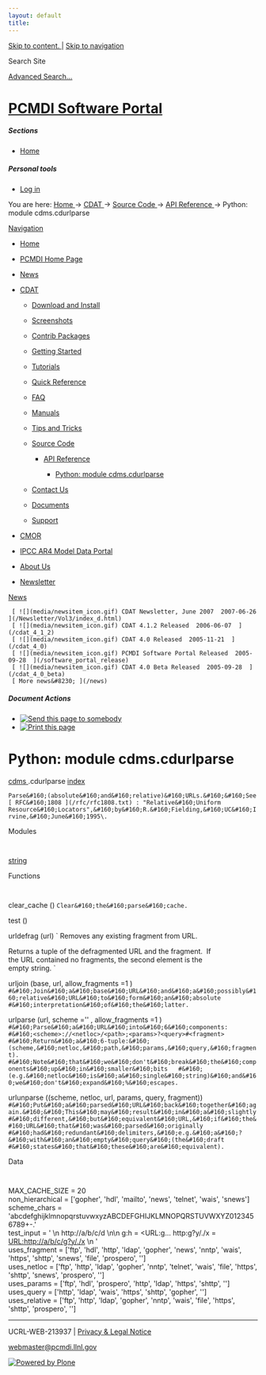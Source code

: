 ```yaml
---
layout: default
title:
---
```


 [ Skip to content. ](/cdat/source/api-reference/cdms.cdurlparse.html) | [ Skip
to navigation ](/cdat/source/api-reference/cdms.cdurlparse.html)

Search Site

[ Advanced Search&#8230; ](/search_form)

#  [ PCMDI Software Portal ](/)

#####  Sections

  * [ Home ](/)

#####  Personal tools

  * [ Log in ](/login_form)

You are here:  [ Home ](/) -> [ CDAT ](/cdat) -> [ Source Code ](/cdat/source)
-> [ API Reference ](/cdat/source/api-reference) -> Python: module
cdms.cdurlparse

[ Navigation ](/sitemap)

    

  * [ Home ](/)

  * [ PCMDI Home Page ](/)

  * [ News ](/news)

  * [ CDAT ](/cdat)

    * [ Download and Install ](/cdat/download)

    * [ Screenshots ](/cdat/screenshots)

    * [ Contrib Packages ](/cdat/contrib)

    * [ Getting Started ](/cdat/getting_started)

    * [ Tutorials ](/cdat/tutorials)

    * [ Quick Reference ](/cdat/quick_reference)

    * [ FAQ ](/cdat/FAQ)

    * [ Manuals ](/cdat/manuals)

    * [ Tips and Tricks ](/cdat/tips_and_tricks)

    * [ Source Code ](/cdat/source)

      * [ API Reference ](/cdat/source/api-reference)

        * [ Python: module cdms.cdurlparse ](/cdat/source/api-reference/cdms.cdurlparse.html)

    * [ Contact Us ](/cdat/contact-us)

    * [ Documents ](/cdat/docs)

    * [ Support ](/cdat/support)

  * [ CMOR ](/cmor)

  * [ IPCC AR4 Model Data Portal ](/esg_data_portal)

  * [ About Us ](/about)

  * [ Newsletter ](/Newsletter)

[ News ](/news)

     [ ![](media/newsitem_icon.gif) CDAT Newsletter, June 2007  2007-06-26  ](/Newsletter/Vol3/index_d.html)
     [ ![](media/newsitem_icon.gif) CDAT 4.1.2 Released  2006-06-07  ](/cdat_4_1_2)
     [ ![](media/newsitem_icon.gif) CDAT 4.0 Released  2005-11-21  ](/cdat_4_0)
     [ ![](media/newsitem_icon.gif) PCMDI Software Portal Released  2005-09-28  ](/software_portal_release)
     [ ![](media/newsitem_icon.gif) CDAT 4.0 Beta Released  2005-09-28  ](/cdat_4_0_beta)
     [ More news&#8230; ](/news)

#####  Document Actions

  * [ ![Send this page to somebody](media/mail_icon.gif) ](/cdat/source/api-reference/cdms.cdurlparse.html/sendto_form)
  * [ ![Print this page](media/print_icon.gif) ](/this.print\(\))

#  Python: module cdms.cdurlparse

  
  
 [ cdms  ](/cdms.html) .cdurlparse 
[ index ](/)  

` Parse&#160;(absolute&#160;and&#160;relative)&#160;URLs.&#160;&#160;See [ RFC&#160;1808 ](/rfc/rfc1808.txt) :
"Relative&#160;Uniform  
Resource&#160;Locators",&#160;by&#160;R.&#160;Fielding,&#160;UC&#160;Irvine,&#160;June&#160;1995\. `

  
 Modules 

` `

[ string ](/string.html)  

  
 Functions 

` `

 clear_cache  () 
     ` Clear&#160;the&#160;parse&#160;cache. `

 test  () 

 urldefrag  (url) 
     ` Removes&#160;any&#160;existing&#160;fragment&#160;from&#160;URL.   
  
Returns&#160;a&#160;tuple&#160;of&#160;the&#160;defragmented&#160;URL&#160;and&#160;the&#160;fragment.&#160;&#160;If  
the&#160;URL&#160;contained&#160;no&#160;fragments,&#160;the&#160;second&#160;element&#160;is&#160;the  
empty&#160;string. `

 urljoin  (base, url, allow_fragments  =1  ) 
     ` #&#160;Join&#160;a&#160;base&#160;URL&#160;and&#160;a&#160;possibly&#160;relative&#160;URL&#160;to&#160;form&#160;an&#160;absolute   
#&#160;interpretation&#160;of&#160;the&#160;latter. `

 urlparse  (url, scheme  =''  , allow_fragments  =1  ) 
     ` #&#160;Parse&#160;a&#160;URL&#160;into&#160;6&#160;components:   
#&#160;<scheme>://<netloc>/<path>;<params>?<query>#<fragment>  
#&#160;Return&#160;a&#160;6-tuple:&#160;(scheme,&#160;netloc,&#160;path,&#160;params,&#160;query,&#160;fragment).  
#&#160;Note&#160;that&#160;we&#160;don't&#160;break&#160;the&#160;components&#160;up&#160;in&#160;smaller&#160;bits  
#&#160;(e.g.&#160;netloc&#160;is&#160;a&#160;single&#160;string)&#160;and&#160;we&#160;don't&#160;expand&#160;%&#160;escapes. `

 urlunparse  ((scheme, netloc, url, params, query, fragment)) 
     ` #&#160;Put&#160;a&#160;parsed&#160;URL&#160;back&#160;together&#160;again.&#160;&#160;This&#160;may&#160;result&#160;in&#160;a&#160;slightly   
#&#160;different,&#160;but&#160;equivalent&#160;URL,&#160;if&#160;the&#160;URL&#160;that&#160;was&#160;parsed&#160;originally  
#&#160;had&#160;redundant&#160;delimiters,&#160;e.g.&#160;a&#160;?&#160;with&#160;an&#160;empty&#160;query&#160;(the&#160;draft  
#&#160;states&#160;that&#160;these&#160;are&#160;equivalent). `

  
 Data 

` `

 MAX_CACHE_SIZE  = 20   
 non_hierarchical  = ['gopher', 'hdl', 'mailto', 'news', 'telnet', 'wais', 'snews']   
 scheme_chars  = 'abcdefghijklmnopqrstuvwxyzABCDEFGHIJKLMNOPQRSTUVWXYZ0123456789+-.'   
 test_input  = '  \n  http://a/b/c/d  \n\n  g:h = <URL:g... http:g?y/./x = <URL:http://a/b/c/g?y/./x> \n  '   
 uses_fragment  = ['ftp', 'hdl', 'http', 'ldap', 'gopher', 'news', 'nntp', 'wais', 'https', 'shttp', 'snews', 'file', 'prospero', '']   
 uses_netloc  = ['ftp', 'http', 'ldap', 'gopher', 'nntp', 'telnet', 'wais', 'file', 'https', 'shttp', 'snews', 'prospero', '']   
 uses_params  = ['ftp', 'hdl', 'prospero', 'http', 'ldap', 'https', 'shttp', '']   
 uses_query  = ['http', 'ldap', 'wais', 'https', 'shttp', 'gopher', '']   
 uses_relative  = ['ftp', 'http', 'ldap', 'gopher', 'nntp', 'wais', 'file', 'https', 'shttp', 'prospero', ''] 

* * *

UCRL-WEB-213937 | [ Privacy & Legal Notice ](/disclaimer.html)

[ webmaster@pcmdi.llnl.gov ](/webmaster@pcmdi.llnl.gov)

[ ![Powered by Plone](media/plone_powered.gif) ](/)

